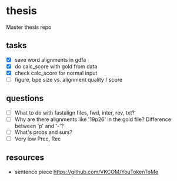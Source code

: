 # thesis

Master thesis repo

## tasks

* [X] save word alignments in gdfa
* [X] do calc_score with gold from data
* [X] check calc_score for normal input
* [ ] figure, bpe size vs. alignment quality / score

## questions

* [ ] What to do with fastalign files, fwd, inter, rev, txt?
* [ ] Why are there alignments like '19p26' in the gold file? Difference between 'p' and '-'?
* [ ] What's probs and surs?
* [ ] Very low Prec, Rec

## resources

* sentence piece <https://github.com/VKCOM/YouTokenToMe>
